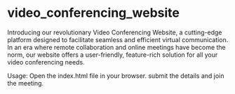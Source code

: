 # video_conferencing_website
Introducing our revolutionary Video Conferencing Website, a cutting-edge platform designed to facilitate seamless and efficient virtual communication. In an era where remote collaboration and online meetings have become the norm, our website offers a user-friendly, feature-rich solution for all your video conferencing needs. 

Usage:
Open the index.html file in your browser.
submit the details and join the meeting.


